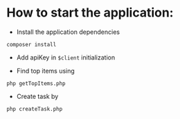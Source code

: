 # How to start the application:

- Install the application dependencies

`composer install`

- Add apiKey in `$client` initialization

- Find top items using

`php getTopItems.php`

- Create task by

`php createTask.php`